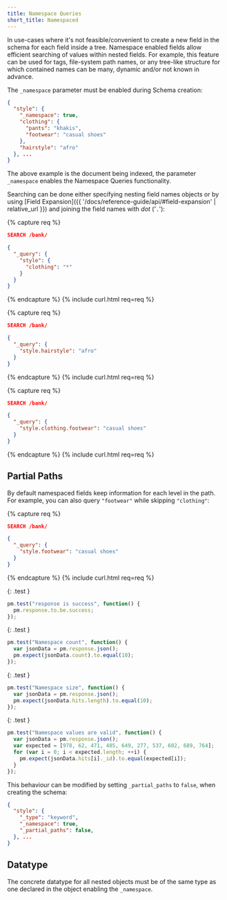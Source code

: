 ```yaml
---
title: Namespace Queries
short_title: Namespaced
---
```


In use-cases where it's not feasible/convenient to create a new field in the
schema for each field inside a tree. Namespace enabled fields allow efficient
searching of values within nested fields. For example, this feature can be used
for tags, file-system path names, or any tree-like structure for which contained
names can be many, dynamic and/or not known in advance.

The `_namespace` parameter must be enabled during Schema creation:

```json
{
  "style": {
    "_namespace": true,
    "clothing": {
      "pants": "khakis",
      "footwear": "casual shoes"
    },
    "hairstyle": "afro"
  }, ...
}
```

The above example is the document being indexed, the parameter `_namespace`
enables the Namespace Queries functionality.

Searching can be done either specifying nesting field names objects or by using
[Field Expansion]({{ '/docs/reference-guide/api/#field-expansion' | relative_url }})
and joining the field names with _dot_ ('`.`'):

{% capture req %}

```json
SEARCH /bank/

{
  "_query": {
    "style": {
      "clothing": "*"
    }
  }
}
```
{% endcapture %}
{% include curl.html req=req %}


{% capture req %}

```json
SEARCH /bank/

{
  "_query": {
    "style.hairstyle": "afro"
  }
}
```
{% endcapture %}
{% include curl.html req=req %}


{% capture req %}

```json
SEARCH /bank/

{
  "_query": {
    "style.clothing.footwear": "casual shoes"
  }
}
```
{% endcapture %}
{% include curl.html req=req %}


## Partial Paths

By default namespaced fields keep information for each level in the path. For
example, you can also query `"footwear"` while skipping `"clothing"`:

{% capture req %}

```json
SEARCH /bank/

{
  "_query": {
    "style.footwear": "casual shoes"
  }
}
```
{% endcapture %}
{% include curl.html req=req %}

{: .test }

```js
pm.test("response is success", function() {
  pm.response.to.be.success;
});
```

{: .test }

```js
pm.test("Namespace count", function() {
  var jsonData = pm.response.json();
  pm.expect(jsonData.count).to.equal(10);
});
```

{: .test }

```js
pm.test("Namespace size", function() {
  var jsonData = pm.response.json();
  pm.expect(jsonData.hits.length).to.equal(10);
});
```

{: .test }

```js
pm.test("Namespace values are valid", function() {
  var jsonData = pm.response.json();
  var expected = [978, 62, 471, 485, 649, 277, 537, 602, 689, 764];
  for (var i = 0; i < expected.length; ++i) {
    pm.expect(jsonData.hits[i]._id).to.equal(expected[i]);
  }
});
```

This behaviour can be modified by setting `_partial_paths` to `false`, when
creating the schema:

```json
{
  "style": {
    "_type": "keyword",
    "_namespace": true,
    "_partial_paths": false,
  }, ...
}
```


## Datatype

The concrete datatype for all nested objects must be of the same type as one
declared in the object enabling the `_namespace`.
